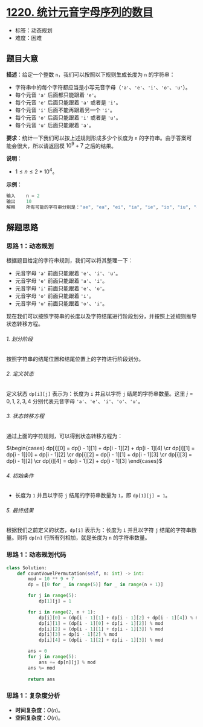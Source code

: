 # [1220. 统计元音字母序列的数目](https://leetcode.cn/problems/count-vowels-permutation/)

- 标签：动态规划
- 难度：困难

## 题目大意

**描述**：给定一个整数 `n`，我们可以按照以下规则生成长度为 `n` 的字符串：

- 字符串中的每个字符都应当是小写元音字母（`'a'`、`'e'`、`'i'`、`'o'`、`'u'`）。
- 每个元音 `'a'` 后面都只能跟着 `'e'`。
- 每个元音 `'e'` 后面只能跟着 `'a'` 或者是 `'i'`。
- 每个元音 `'i'` 后面不能再跟着另一个 `'i'`。
- 每个元音 `'o'` 后面只能跟着 `'i'` 或者是 `'u'`。
- 每个元音 `'u'` 后面只能跟着 `'a'`。

**要求**：统计一下我们可以按上述规则形成多少个长度为 `n` 的字符串。由于答案可能会很大，所以请返回模 $10^9 + 7$ 之后的结果。

**说明**：

- $1 \le n \le 2 * 10^4$。

**示例**：

```Python
输入    n = 2
输出    10
解释    所有可能的字符串分别是："ae", "ea", "ei", "ia", "ie", "io", "iu", "oi", "ou" 和 "ua"。
```

## 解题思路

### 思路 1：动态规划

根据题目给定的字符串规则，我们可以将其整理一下：

- 元音字母 `'a'` 前面只能跟着 `'e'`、`'i'`、`'u'`。
- 元音字母 `'e'` 前面只能跟着 `'a'`、`'i'`。
- 元音字母 `'i'` 前面只能跟着 `'e'`、`'o'`。
- 元音字母 `'o'` 前面只能跟着 `'i'`。
- 元音字母 `'u'` 前面只能跟着 `'o'`、`'i'`。

现在我们可以按照字符串的长度以及字符结尾进行阶段划分，并按照上述规则推导状态转移方程。

###### 1. 划分阶段

按照字符串的结尾位置和结尾位置上的字符进行阶段划分。

###### 2. 定义状态

定义状态 `dp[i][j]` 表示为：长度为 `i` 并且以字符 `j` 结尾的字符串数量。这里 $j = 0, 1, 2, 3, 4$ 分别代表元音字母 `'a'`、`'e'`、`'i'`、`'o'`、`'u'`。

###### 3. 状态转移方程

通过上面的字符规则，可以得到状态转移方程为：


$\begin{cases} dp[i][0] = dp[i - 1][1] + dp[i - 1][2] + dp[i - 1][4] \cr dp[i][1] = dp[i - 1][0] + dp[i - 1][2] \cr dp[i][2] = dp[i - 1][1] + dp[i - 1][3] \cr dp[i][3] = dp[i - 1][2] \cr dp[i][4] = dp[i - 1][2] + dp[i - 1][3] \end{cases}$

###### 4. 初始条件

- 长度为 `1` 并且以字符 `j` 结尾的字符串数量为 `1`，即 `dp[1][j] = 1`。

###### 5. 最终结果

根据我们之前定义的状态，`dp[i]` 表示为：长度为 `i` 并且以字符 `j` 结尾的字符串数量。则将 `dp[n]` 行所有列相加，就是长度为 `n` 的字符串数量。

### 思路 1：动态规划代码

```Python
class Solution:
    def countVowelPermutation(self, n: int) -> int:
        mod = 10 ** 9 + 7
        dp = [[0 for _ in range(5)] for _ in range(n + 1)]

        for j in range(5):
            dp[1][j] = 1

        for i in range(2, n + 1):
            dp[i][0] = (dp[i - 1][1] + dp[i - 1][2] + dp[i - 1][4]) % mod
            dp[i][1] = (dp[i - 1][0] + dp[i - 1][2]) % mod
            dp[i][2] = (dp[i - 1][1] + dp[i - 1][3]) % mod
            dp[i][3] = dp[i - 1][2] % mod
            dp[i][4] = (dp[i - 1][2] + dp[i - 1][3]) % mod

        ans = 0
        for j in range(5):
            ans += dp[n][j] % mod
        ans %= mod
        
        return ans
```

### 思路 1：复杂度分析

- **时间复杂度**：$O(n)$。
- **空间复杂度**：$O(n)$。
